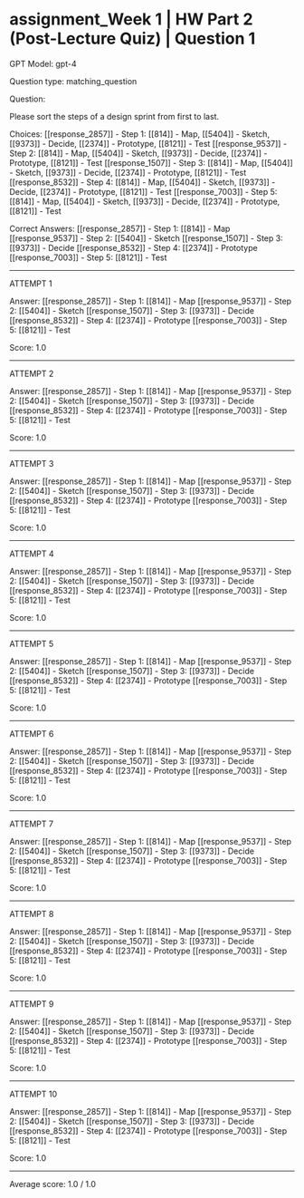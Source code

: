 # assignment_Week 1 | HW Part 2 (Post-Lecture Quiz) | Question 1

GPT Model: gpt-4

Question type: matching_question

Question:
<div><p>Please sort the steps of a design sprint from first to last.</p></div>

Choices:
[[response_2857]] - Step 1: [[814]] - Map, [[5404]] - Sketch, [[9373]] - Decide, [[2374]] - Prototype, [[8121]] - Test
[[response_9537]] - Step 2: [[814]] - Map, [[5404]] - Sketch, [[9373]] - Decide, [[2374]] - Prototype, [[8121]] - Test
[[response_1507]] - Step 3: [[814]] - Map, [[5404]] - Sketch, [[9373]] - Decide, [[2374]] - Prototype, [[8121]] - Test
[[response_8532]] - Step 4: [[814]] - Map, [[5404]] - Sketch, [[9373]] - Decide, [[2374]] - Prototype, [[8121]] - Test
[[response_7003]] - Step 5: [[814]] - Map, [[5404]] - Sketch, [[9373]] - Decide, [[2374]] - Prototype, [[8121]] - Test

Correct Answers:
[[response_2857]] - Step 1: [[814]] - Map
[[response_9537]] - Step 2: [[5404]] - Sketch
[[response_1507]] - Step 3: [[9373]] - Decide
[[response_8532]] - Step 4: [[2374]] - Prototype
[[response_7003]] - Step 5: [[8121]] - Test

****************************************

ATTEMPT 1

Answer: 
[[response_2857]] - Step 1: [[814]] - Map
[[response_9537]] - Step 2: [[5404]] - Sketch
[[response_1507]] - Step 3: [[9373]] - Decide
[[response_8532]] - Step 4: [[2374]] - Prototype
[[response_7003]] - Step 5: [[8121]] - Test

Score: 1.0

--------------------

ATTEMPT 2

Answer: 
[[response_2857]] - Step 1: [[814]] - Map
[[response_9537]] - Step 2: [[5404]] - Sketch
[[response_1507]] - Step 3: [[9373]] - Decide
[[response_8532]] - Step 4: [[2374]] - Prototype
[[response_7003]] - Step 5: [[8121]] - Test

Score: 1.0

--------------------

ATTEMPT 3

Answer: 
[[response_2857]] - Step 1: [[814]] - Map
[[response_9537]] - Step 2: [[5404]] - Sketch
[[response_1507]] - Step 3: [[9373]] - Decide
[[response_8532]] - Step 4: [[2374]] - Prototype
[[response_7003]] - Step 5: [[8121]] - Test

Score: 1.0

--------------------

ATTEMPT 4

Answer: 
[[response_2857]] - Step 1: [[814]] - Map
[[response_9537]] - Step 2: [[5404]] - Sketch
[[response_1507]] - Step 3: [[9373]] - Decide
[[response_8532]] - Step 4: [[2374]] - Prototype
[[response_7003]] - Step 5: [[8121]] - Test

Score: 1.0

--------------------

ATTEMPT 5

Answer: 
[[response_2857]] - Step 1: [[814]] - Map
[[response_9537]] - Step 2: [[5404]] - Sketch
[[response_1507]] - Step 3: [[9373]] - Decide
[[response_8532]] - Step 4: [[2374]] - Prototype
[[response_7003]] - Step 5: [[8121]] - Test

Score: 1.0

--------------------

ATTEMPT 6

Answer: 
[[response_2857]] - Step 1: [[814]] - Map
[[response_9537]] - Step 2: [[5404]] - Sketch
[[response_1507]] - Step 3: [[9373]] - Decide
[[response_8532]] - Step 4: [[2374]] - Prototype
[[response_7003]] - Step 5: [[8121]] - Test

Score: 1.0

--------------------

ATTEMPT 7

Answer: 
[[response_2857]] - Step 1: [[814]] - Map
[[response_9537]] - Step 2: [[5404]] - Sketch
[[response_1507]] - Step 3: [[9373]] - Decide
[[response_8532]] - Step 4: [[2374]] - Prototype
[[response_7003]] - Step 5: [[8121]] - Test

Score: 1.0

--------------------

ATTEMPT 8

Answer: 
[[response_2857]] - Step 1: [[814]] - Map
[[response_9537]] - Step 2: [[5404]] - Sketch
[[response_1507]] - Step 3: [[9373]] - Decide
[[response_8532]] - Step 4: [[2374]] - Prototype
[[response_7003]] - Step 5: [[8121]] - Test

Score: 1.0

--------------------

ATTEMPT 9

Answer: 
[[response_2857]] - Step 1: [[814]] - Map
[[response_9537]] - Step 2: [[5404]] - Sketch
[[response_1507]] - Step 3: [[9373]] - Decide
[[response_8532]] - Step 4: [[2374]] - Prototype
[[response_7003]] - Step 5: [[8121]] - Test

Score: 1.0

--------------------

ATTEMPT 10

Answer: 
[[response_2857]] - Step 1: [[814]] - Map
[[response_9537]] - Step 2: [[5404]] - Sketch
[[response_1507]] - Step 3: [[9373]] - Decide
[[response_8532]] - Step 4: [[2374]] - Prototype
[[response_7003]] - Step 5: [[8121]] - Test

Score: 1.0

--------------------

Average score: 1.0 / 1.0
